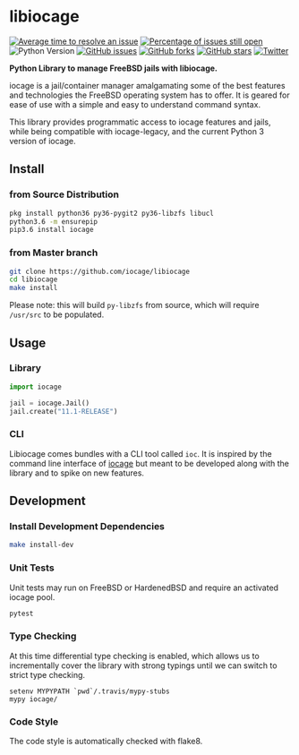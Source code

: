 # libiocage

[![Average time to resolve an issue](http://isitmaintained.com/badge/resolution/iocage/libiocage.svg)](http://isitmaintained.com/project/iocage/libiocage "Average time to resolve an issue")
[![Percentage of issues still open](http://isitmaintained.com/badge/open/iocage/libiocage.svg)](http://isitmaintained.com/project/iocage/libiocage "Percentage of issues still open")
![Python Version](https://img.shields.io/badge/Python-3.6-blue.svg)
[![GitHub issues](https://img.shields.io/github/issues/iocage/libiocage.svg)](https://github.com/iocage/libiocage/issues)
[![GitHub forks](https://img.shields.io/github/forks/iocage/libiocage.svg)](https://github.com/iocage/libiocage/network)
[![GitHub stars](https://img.shields.io/github/stars/iocage/libiocage.svg)](https://github.com/iocage/libiocage/stargazers)
[![Twitter](https://img.shields.io/twitter/url/https/github.com/iocage/libiocage.svg?style=social)](https://twitter.com/intent/tweet?text=@iocage)

**Python Library to manage FreeBSD jails with libiocage.**

iocage is a jail/container manager amalgamating some of the best features and technologies the FreeBSD operating system has to offer. It is geared for ease of use with a simple and easy to understand command syntax.

This library provides programmatic access to iocage features and jails, while being compatible with iocage-legacy, and the current Python 3 version of iocage.

## Install

### from Source Distribution

```sh
pkg install python36 py36-pygit2 py36-libzfs libucl
python3.6 -m ensurepip
pip3.6 install iocage
```

### from Master branch

```sh
git clone https://github.com/iocage/libiocage
cd libiocage
make install
```

Please note: this will build `py-libzfs` from source, which will require `/usr/src` to be populated.

## Usage

### Library

```python
import iocage

jail = iocage.Jail()
jail.create("11.1-RELEASE")
```

### CLI

Libiocage comes bundles with a CLI tool called `ioc`. It is inspired by the command line interface of [iocage](https://github.com/iocage/iocage) but meant to be developed along with the library and to spike on new features.

## Development

### Install Development Dependencies

```sh
make install-dev
```

### Unit Tests

Unit tests may run on FreeBSD or HardenedBSD and require an activated iocage pool.

```sh
pytest
```

### Type Checking

At this time differential type checking is enabled, which allows us to incrementally cover the library with strong typings until we can switch to strict type checking.


```
setenv MYPYPATH `pwd`/.travis/mypy-stubs
mypy iocage/
```

### Code Style

The code style is automatically checked with flake8.
